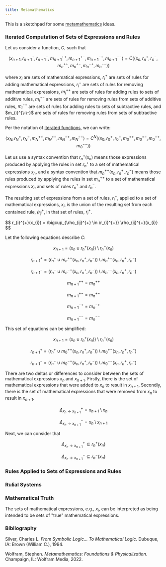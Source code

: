 ```yaml
---
title: Metamathematics
---
```


This is a sketchpad for some [metamathematics](https://en.wikipedia.org/wiki/Metamathematics) ideas.

### Iterated Computation of Sets of Expressions and Rules

Let us consider a function, $C$, such that

$$ \left< x_{n+1}, r_{n+1}^{+}, r_{n+1}^{-}, m_{n+1}^{++}, m_{n+1}^{+-}, m_{n+1}^{-+}, m_{n+1}^{--} \right> = C\left( \left< x_{n}, r_{n}^{+}, r_{n}^{-}, m_{n}^{++}, m_{n}^{+-}, m_{n}^{-+}, m_{n}^{--} \right> \right) $$

where $x_{i}$ are sets of mathematical expressions, $r_{i}^{+}$ are sets of rules for adding mathematical expressions, $r_{i}^{-}$ are sets of rules for removing mathematical expressions, $m_{i}^{++}$ are sets of rules for adding rules to sets of additive rules, $m_{i}^{+-}$ are sets of rules for removing rules from sets of additive rules, $m_{i}^{-+}$ are sets of rules for adding rules to sets of subtractive rules, and $m_{i}^{\-\-}$ are sets of rules for removing rules from sets of subtractive rules.

Per the notation of [iterated functions](https://en.wikipedia.org/wiki/Iterated_function), we can write:

$$ \left< x_{N}, r_{N}^{+}, r_{N}^{-}, m_{N}^{++}, m_{N}^{+-}, m_{N}^{-+}, m_{N}^{--} \right> = C^{N}\left( \left< x_{0}, r_{0}^{+}, r_{0}^{-}, m_{0}^{++}, m_{0}^{+-}, m_{0}^{-+}, m_{0}^{--} \right> \right) $$

Let us use a syntax convention that $r_{n}^{+}( x_{n})$ means those expressions produced by applying the rules in set $r_{n}^{+}$ to a set of mathematical expressions $x_{n}$, and a syntax convention that $m_{n}^{++}(x_{n}, r_{n}^{+}, r_{n}^{-})$ means those rules produced by applying the rules in set $m_{n}^{++}$ to a set of mathematical expressions $x_{n}$ and sets of rules $r_{n}^{+}$ and $r_{n}^{-}$.

The resulting set of expressions from a set of rules, $r_{i}^{+}$, applied to a set of mathematical expressions, $x_{i}$, is the union of the resulting set from each contained rule, $\rho_{ij}^{+}$, in that set of rules, $r_{i}^{+}$.

$$ r_{i}^{+}(x_{i}) = \bigcup_{\rho_{ij}^{+} \in \r_{i}^{+}} \rho_{ij}^{+}(x_{i}} $$

Let the following equations describe $C$:

$$ x_{n+1} = \left( x_{n} \cup r_{n}^{+}(x_{n}) \right) \setminus r_{n}^{-}(x_{n}) $$

$$ r_{n+1}^{+} = \left( r_{n}^{+} \cup m_{n}^{++}(x_{n}, r_{n}^{+}, r_{n}^{-}) \right) \setminus m_{n}^{+-}(x_{n}, r_{n}^{+}, r_{n}^{-}) $$

$$ r_{n+1}^{-} = \left( r_{n}^{-} \cup m_{n}^{-+}(x_{n}, r_{n}^{+}, r_{n}^{-}) \right) \setminus m_{n}^{--}(x_{n}, r_{n}^{+}, r_{n}^{-}) $$

$$ m_{n+1}^{++} = m_{n}^{++} $$

$$ m_{n+1}^{+-} = m_{n}^{+-} $$

$$ m_{n+1}^{-+} = m_{n}^{-+} $$

$$ m_{n+1}^{--} = m_{n}^{--} $$

This set of equations can be simplified:

$$ x_{n+1} = \left( x_{n} \cup r_{n}^{+}(x_{n}) \right) \setminus r_{n}^{-}(x_{n}) $$

$$ r_{n+1}^{+} = \left( r_{n}^{+} \cup m_{0}^{++}(x_{n}, r_{n}^{+}, r_{n}^{-}) \right) \setminus m_{0}^{+-}(x_{n}, r_{n}^{+}, r_{n}^{-}) $$

$$ r_{n+1}^{-} = \left( r_{n}^{-} \cup m_{0}^{-+}(x_{n}, r_{n}^{+}, r_{n}^{-}) \right) \setminus m_{0}^{--}(x_{n}, r_{n}^{+}, r_{n}^{-}) $$

There are two deltas or differences to consider between the sets of mathematical expressions $x_{n}$ and $x_{n+1}$. Firstly, there is the set of mathematical expressions that were added to $x_{n}$ to result in $x_{n+1}$. Secondly, there is the set of mathematical expressions that were removed from $x_{n}$ to result in $x_{n+1}$.

$$ \Delta_{x_{n} \rightarrow x_{n+1}}^{+} = x_{n+1} \setminus x_{n} $$

$$ \Delta_{x_{n} \rightarrow x_{n+1}}^{-} = x_{n} \setminus x_{n+1} $$

Next, we can consider that

$$ \Delta_{x_{n} \rightarrow x_{n+1}}^{+} \subseteq r_{n}^{+}(x_{n}) $$

$$ \Delta_{x_{n} \rightarrow x_{n+1}}^{-} \subseteq r_{n}^{-}(x_{n}) $$

### Rules Applied to Sets of Expressions and Rules

### Rulial Systems

### Mathematical Truth

The sets of mathematical expressions, e.g., $x_{i}$, can be interpreted as being intended to be sets of "true" mathematical expressions.

### Bibliography

Silver, Charles L. _From Symbolic Logic... To Mathematical Logic_. Dubuque, IA: Brown (William C.), 1994.

Wolfram, Stephen. _Metamathematics: Foundations & Physicalization_. Champaign, IL: Wolfram Media, 2022.
